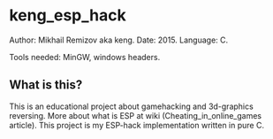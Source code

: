 # keng_esp_hack

Author: Mikhail Remizov aka keng.
Date: 2015.
Language: C.

Tools needed: MinGW, windows headers.

What is this?
-------------
This is an educational project about gamehacking and 3d-graphics reversing. More about what is ESP at wiki (Cheating_in_online_games article). This project is my ESP-hack implementation written in pure C.